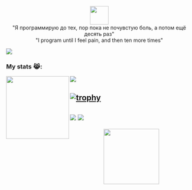 <div id="header" align="center">
  <img src="https://media1.giphy.com/media/du3J3cXyzhj75IOgvA/giphy.gif?cid=ecf05e47xjwmuiec0s3uafjsbhw7ttvugsm0wv9h4m49exrg&ep=v1_gifs_search&rid=giphy.gif&ct=g" width="50"/>
  <div>
    "Я программирую до тех, пор пока не почувстую боль, а потом ещё десять раз"
  </div>
  <div>
    "I program until I feel pain, and then ten more times"
  </div>
</div>

![](https://komarev.com/ghpvc/?username=MorozovDesu&color=87CEEB)

### My stats 😹:

<div>
  <img height="170" align="left" src="https://github-readme-stats.vercel.app/api?username=MorozovDesu&theme=transparentl&show_icons=true" />
  
  <img src="https://github-readme-stats.vercel.app/api/top-langs/?username=MorozovDesu&layout=compact" />
</div>

[![trophy](https://github-profile-trophy.vercel.app/?username=MorozovDesu&theme=nord)](https://github.com/ryo-ma/nord_bright)
---
![](http://github-profile-summary-cards.vercel.app/api/cards/profile-details?username=MorozovDesu&theme=nord_bright)
![](http://github-profile-summary-cards.vercel.app/api/cards/productive-time?username=MorozovDesu&theme=nord_bright&utcOffset=8)
---
<div align="center" >
  <img src="https://i.pinimg.com/originals/f8/92/6b/f8926b6b661d0f52e71fcaf8a2e131c5.gif" width="150"/>
</div> 
